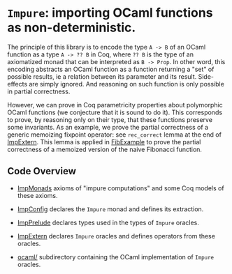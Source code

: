 # `Impure`: importing OCaml functions as non-deterministic.

The principle of this library is to encode the type `A -> B` of an
OCaml function as a type `A -> ?? B` in Coq, where `?? B` is the type
of an axiomatized monad that can be interpreted as `B -> Prop`.  In
other word, this encoding abstracts an OCaml function as a function
returning a "set" of possible results, ie a relation between its
parameter and its result. Side-effects are simply ignored. And
reasoning on such function is only possible in partial correctness.

However, we can prove in Coq parametricity properties about polymorphic OCaml functions (we conjecture that it is sound to do it).
This corresponds to prove, by reasoning only on their type, that these functions preserve some invariants.
As an example, we prove the partial correctness of a generic memoizing fixpoint operator: see `rec_correct` lemma at the end of [ImpExtern](ImpExtern.v).
This lemma is applied in [FibExample](FibExample.v) to prove the partial correctness of a memoized version of the naive Fibonacci function.

## Code Overview

- [ImpMonads](ImpMonads.v) axioms of "impure computations" and some Coq models of these axioms.

- [ImpConfig](ImpConfig.v) declares the `Impure` monad and defines its extraction.

- [ImpPrelude](ImpPrelude.v) declares types used in the types of `Impure` oracles.

- [ImpExtern](ImpExtern.v) declares `Impure` oracles and defines operators from these oracles.

- [ocaml/](ocaml/) subdirectory containing the OCaml implementation of `Impure` oracles.

